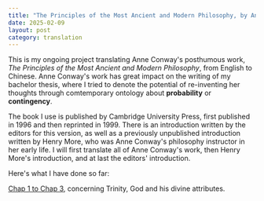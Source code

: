 ```yaml
---
title: "The Principles of the Most Ancient and Modern Philosophy, by Anne Conway"
date: 2025-02-09
layout: post
category: translation
---
```


This is my ongoing project translating Anne Conway's posthumous work, *The Principles of the Most Ancient and Modern Philosophy*, from English to Chinese. Anne Conway's work has great impact on the writing of my bachelor thesis, where I tried to denote the potential of re-inventing her thoughts through comtemporary ontology about **probability** or **contingency**. 

The book I use is published by Cambridge University Press, first published in 1996 and then reprinted in 1999. There is an introduction written by the editors for this version, as well as a previously unpublished introduction written by Henry More, who was Anne Conway's philosophy instructor in her early life. I will first translate all of Anne Conway's work, then Henry More's introduction, and at last the editors' introduction.

Here's what I have done so far:

[Chap 1 to Chap 3](https://mooneater0912.github.io/files/Anne_Conway_Principles/Chap1_3.pdf), concerning Trinity, God and his divine attributes.
